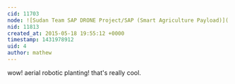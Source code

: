 ```yaml
---
cid: 11703
node: ![Sudan Team SAP DRONE Project/SAP (Smart Agriculture Payload)](../notes/Mohamed/05-13-2015/sudan-team-sap-drone-project-sap-smart-agriculture-payload)
nid: 11813
created_at: 2015-05-18 19:55:12 +0000
timestamp: 1431978912
uid: 4
author: mathew
---
```


wow! aerial robotic planting! that's really cool.
